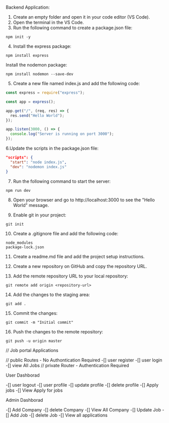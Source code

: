 Backend Application:

1. Create an empty folder and open it in your code editor (VS Code).
2. Open the terminal in the VS Code.
3. Run the following command to create a package.json file:

```
npm init -y
```

4. Install the express package:

```
npm install express
```

Install the nodemon package:

```
npm install nodemon --save-dev
```

5. Create a new file named index.js and add the following code:

```javascript
const express = require("express");

const app = express();

app.get("/", (req, res) => {
  res.send("Hello World");
});

app.listen(3000, () => {
  console.log("Server is running on port 3000");
});
```

6.Update the scripts in the package.json file:

```json
"scripts": {
  "start": "node index.js",
  "dev": "nodemon index.js"
}
```

7. Run the following command to start the server:

```
npm run dev
```

8. Open your browser and go to http://localhost:3000 to see the "Hello World" message.

9. Enable git in your project:

```
git init
```

10. Create a .gitignore file and add the following code:

```
node_modules
package-lock.json
```

11. Create a readme.md file and add the project setup instructions.

12. Create a new repository on GitHub and copy the repository URL.

13. Add the remote repository URL to your local repository:

```
git remote add origin <repository-url>
```

14. Add the changes to the staging area:

```
git add .
```

15. Commit the changes:

```
git commit -m "Initial commit"
```

16. Push the changes to the remote repository:

```
git push -u origin master
```


// Job portal Applications


// public Routes - No Authontication Required
-[] user register
-[] user login 
-[] view All Jobs
// private Router  - Authentication Required

User Dashborad

-[] user logout
-[] user profile
-[] update profile
-[] delete profile
-[] Apply jobs
-[] View Apply for jobs

Admin Dashborad

-[] Add Company
-[] delete Company
-[] View All Company
-[] Update Job
-[] Add Job
-[] delete Job
-[] View all applications